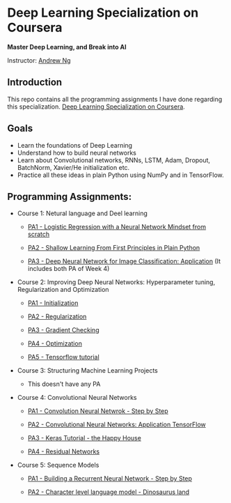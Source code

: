 # Deep Learning Specialization on Coursera

**Master Deep Learning, and Break into AI**

Instructor: [Andrew Ng](http://www.andrewng.org/)

## Introduction

This repo contains all the programming assignments I have done regarding this specialization.
[Deep Learning Specialization on Coursera](https://www.coursera.org/specializations/deep-learning).

## Goals
- Learn the foundations of Deep Learning
- Understand how to build neural networks
- Learn about Convolutional networks, RNNs, LSTM, Adam, Dropout, BatchNorm, Xavier/He initialization etc.
- Practice all these ideas in plain Python using NumPy and in TensorFlow.

## Programming Assignments:

- Course 1: Netural language and Deel learning

    - [PA1 - Logistic Regression with a Neural Network Mindset from scratch](https://github.com/rajpalkulhari/deep-learning-coursera/blob/master/1.%20Neural%20Networks%20and%20Deep%20Learning/1.%20logistic%20regression%20with%20neural%20network%20mindset%20from%20scratch/CatVsNonCats.ipynb)

    - [PA2 - Shallow Learning From First Principles in Plain Python](https://github.com/rajpalkulhari/deep-learning-coursera/blob/master/1.%20Neural%20Networks%20and%20Deep%20Learning/2.%20shallow%20learning%20from%20first%20principles%20in%20python/classification%20with%20one%20hidden%20layer.ipynb)

    - [PA3 - Deep Neural Network for Image Classification: Application](https://github.com/rajpalkulhari/deep-learning-coursera/blob/master/1.%20Neural%20Networks%20and%20Deep%20Learning/3.%20deep%20neural%20network%20from%20first%20principles%20in%20python/Building%20Deep%20Neural%20Network%20-%20Step%20by%20Step.ipynb) (It includes both PA of Week 4)

- Course 2: Improving Deep Neural Networks: Hyperparameter tuning, Regularization and Optimization

    - [PA1 - Initialization](https://github.com/rajpalkulhari/deep-learning-coursera/blob/master/2.%20Improving%20Deep%20Neural%20Networks%20Hyperparameter%20tuning%2C%20Regularization%20and%20Optimization/1.%20Initialization.ipynb)

    - [PA2 - Regularization](https://github.com/rajpalkulhari/deep-learning-coursera/blob/master/2.%20Improving%20Deep%20Neural%20Networks%20Hyperparameter%20tuning%2C%20Regularization%20and%20Optimization/2.%20Regularization.ipynb)

    - [PA3 - Gradient Checking](https://github.com/rajpalkulhari/deep-learning-coursera/blob/master/2.%20Improving%20Deep%20Neural%20Networks%20Hyperparameter%20tuning%2C%20Regularization%20and%20Optimization/3.%20Gradient%20Checking.ipynb)

    - [PA4 - Optimization](https://github.com/rajpalkulhari/deep-learning-coursera/blob/master/2.%20Improving%20Deep%20Neural%20Networks%20Hyperparameter%20tuning%2C%20Regularization%20and%20Optimization/4.%20Optimization.ipynb)

    - [PA5 - Tensorflow tutorial](https://github.com/rajpalkulhari/deep-learning-coursera/blob/master/2.%20Improving%20Deep%20Neural%20Networks%20Hyperparameter%20tuning%2C%20Regularization%20and%20Optimization/5.%20Tensorflow%20tutorial.ipynb)

- Course 3: Structuring Machine Learning Projects

    - This doesn't have any PA

- Course 4: Convolutional Neural Networks

    - [PA1 - Convolution Neural Netwrok - Step by Step](https://github.com/rajpalkulhari/deep-learning-coursera/blob/master/4.%20Convolutional%20Neural%20Networks/1.%20CNN%20-%20Step%20by%20step.ipynb)

    - [PA2 - Convolutional Neural Networks: Application TensorFlow](https://github.com/rajpalkulhari/deep-learning-coursera/blob/master/4.%20Convolutional%20Neural%20Networks/2.%20CNN%20Applications%20-%20TensorFlow.ipynb)

    - [PA3 - Keras Tutorial - the Happy House](https://github.com/rajpalkulhari/deep-learning-coursera/blob/master/4.%20Convolutional%20Neural%20Networks/3.%20Keras%20Tutorial%20-%20the%20Happy%20House.ipynb)

    - [PA4 - Residual Networks]()

- Course 5: Sequence Models

    - [PA1 - Building a Recurrent Neural Network - Step by Step]()

    - [PA2 - Character level language model - Dinosaurus land]()


